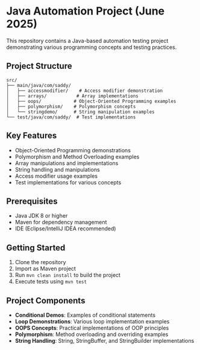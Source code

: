 # Java Automation Project (June 2025)

This repository contains a Java-based automation testing project demonstrating various programming concepts and testing practices.

## Project Structure

```
src/
├── main/java/com/saddy/
│   ├── accessmodifier/    # Access modifier demonstration
│   ├── arrays/           # Array implementations
│   ├── oops/            # Object-Oriented Programming examples
│   ├── polymorphism/    # Polymorphism concepts
│   └── stringdemo/      # String manipulation examples
└── test/java/com/saddy/  # Test implementations
```

## Key Features

- Object-Oriented Programming demonstrations
- Polymorphism and Method Overloading examples
- Array manipulations and implementations
- String handling and manipulations
- Access modifier usage examples
- Test implementations for various concepts

## Prerequisites

- Java JDK 8 or higher
- Maven for dependency management
- IDE (Eclipse/IntelliJ IDEA recommended)

## Getting Started

1. Clone the repository
2. Import as Maven project
3. Run `mvn clean install` to build the project
4. Execute tests using `mvn test`

## Project Components

- **Conditional Demos**: Examples of conditional statements
- **Loop Demonstrations**: Various loop implementation examples
- **OOPS Concepts**: Practical implementations of OOP principles
- **Polymorphism**: Method overloading and overriding examples
- **String Handling**: String, StringBuffer, and StringBuilder implementations
